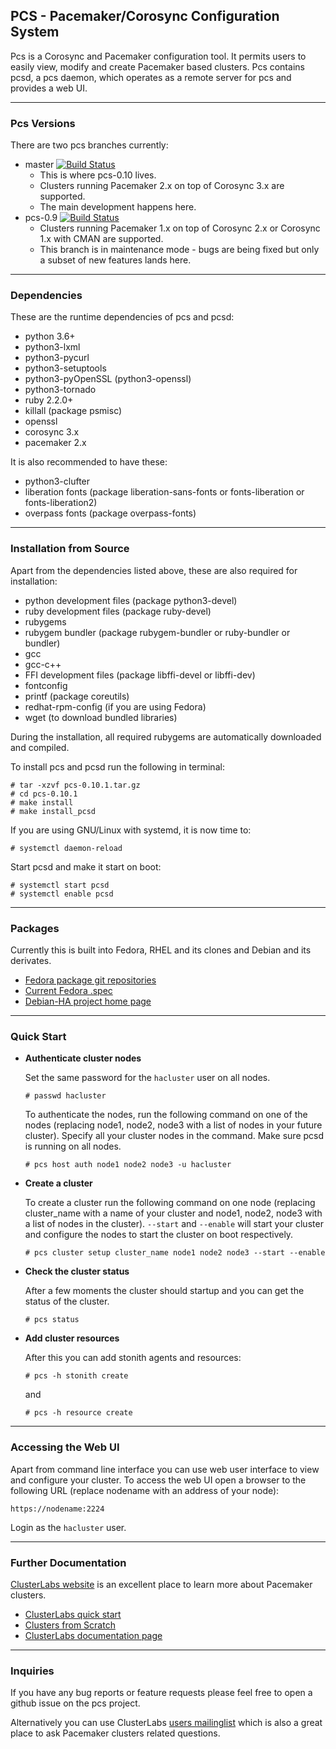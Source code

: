 ## PCS - Pacemaker/Corosync Configuration System

Pcs is a Corosync and Pacemaker configuration tool. It permits users to
easily view, modify and create Pacemaker based clusters. Pcs contains pcsd, a
pcs daemon, which operates as a remote server for pcs and provides a web UI.

---

### Pcs Versions

There are two pcs branches currently:
* master [![Build Status](https://travis-ci.org/ClusterLabs/pcs.svg?branch=master)](https://travis-ci.org/ClusterLabs/pcs)
  * This is where pcs-0.10 lives.
  * Clusters running Pacemaker 2.x on top of Corosync 3.x are supported.
  * The main development happens here.
* pcs-0.9 [![Build Status](https://travis-ci.org/ClusterLabs/pcs.svg?branch=pcs-0.9)](https://travis-ci.org/ClusterLabs/pcs)
  * Clusters running Pacemaker 1.x on top of Corosync 2.x or Corosync 1.x with 
    CMAN are supported.
  * This branch is in maintenance mode - bugs are being fixed but only a subset
    of new features lands here.

---

### Dependencies

These are the runtime dependencies of pcs and pcsd:
* python 3.6+
* python3-lxml
* python3-pycurl
* python3-setuptools
* python3-pyOpenSSL (python3-openssl)
* python3-tornado
* ruby 2.2.0+
* killall (package psmisc)
* openssl
* corosync 3.x
* pacemaker 2.x

It is also recommended to have these:
* python3-clufter
* liberation fonts (package liberation-sans-fonts or fonts-liberation or
  fonts-liberation2)
* overpass fonts (package overpass-fonts)

---

### Installation from Source

Apart from the dependencies listed above, these are also required for
installation:

* python development files (package python3-devel)
* ruby development files (package ruby-devel)
* rubygems
* rubygem bundler (package rubygem-bundler or ruby-bundler or bundler)
* gcc
* gcc-c++
* FFI development files (package libffi-devel or libffi-dev)
* fontconfig
* printf (package coreutils)
* redhat-rpm-config (if you are using Fedora)
* wget (to download bundled libraries)

During the installation, all required rubygems are automatically downloaded and
compiled.

To install pcs and pcsd run the following in terminal:
```shell
# tar -xzvf pcs-0.10.1.tar.gz
# cd pcs-0.10.1
# make install
# make install_pcsd
```

If you are using GNU/Linux with systemd, it is now time to:
```shell
# systemctl daemon-reload
```

Start pcsd and make it start on boot:
```shell
# systemctl start pcsd
# systemctl enable pcsd
```

---

### Packages

Currently this is built into Fedora, RHEL and its clones and Debian and its
derivates.
* [Fedora package git repositories](https://src.fedoraproject.org/rpms/pcs)
* [Current Fedora .spec](https://src.fedoraproject.org/rpms/pcs/blob/master/f/pcs.spec)
* [Debian-HA project home page](https://wiki.debian.org/Debian-HA)

---

### Quick Start

* **Authenticate cluster nodes**

  Set the same password for the `hacluster` user on all nodes.
  ```shell
  # passwd hacluster
  ```

  To authenticate the nodes, run the following command on one of the nodes
  (replacing node1, node2, node3 with a list of nodes in your future cluster).
  Specify all your cluster nodes in the command. Make sure pcsd is running on
  all nodes.
  ```shell
  # pcs host auth node1 node2 node3 -u hacluster
  ```

* **Create a cluster**

  To create a cluster run the following command on one node (replacing
  cluster\_name with a name of your cluster and node1, node2, node3 with a list
  of nodes in the cluster). `--start` and `--enable` will start your cluster
  and configure the nodes to start the cluster on boot respectively.
  ```shell
  # pcs cluster setup cluster_name node1 node2 node3 --start --enable
  ```

* **Check the cluster status**

   After a few moments the cluster should startup and you can get the status of
   the cluster.
   ```shell
   # pcs status
   ```

* **Add cluster resources**

   After this you can add stonith agents and resources:
   ```shell
   # pcs -h stonith create
   ```
   and
   ```shell
   # pcs -h resource create
   ```

---

### Accessing the Web UI

Apart from command line interface you can use web user interface to view and
configure your cluster. To access the web UI open a browser to the following
URL (replace nodename with an address of your node):
```
https://nodename:2224
```
Login as the `hacluster` user.

---

### Further Documentation

[ClusterLabs website](https://clusterlabs.org) is an excellent place to learn
more about Pacemaker clusters.
* [ClusterLabs quick start](https://clusterlabs.org/quickstart.html)
* [Clusters from Scratch](https://clusterlabs.org/pacemaker/doc/en-US/Pacemaker/1.1/html/Clusters_from_Scratch/index.html)
* [ClusterLabs documentation page](https://clusterlabs.org/pacemaker/doc/)

---

### Inquiries
If you have any bug reports or feature requests please feel free to open a
github issue on the pcs project.

Alternatively you can use ClusterLabs
[users mailinglist](https://oss.clusterlabs.org/mailman/listinfo/users)
which is also a great place to ask Pacemaker clusters related questions.
